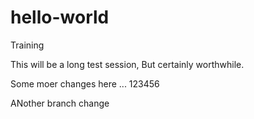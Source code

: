 hello-world
===========

Training 

This will be a long test session,
But certainly worthwhile.


Some moer changes here ... 
123456


ANother branch change
